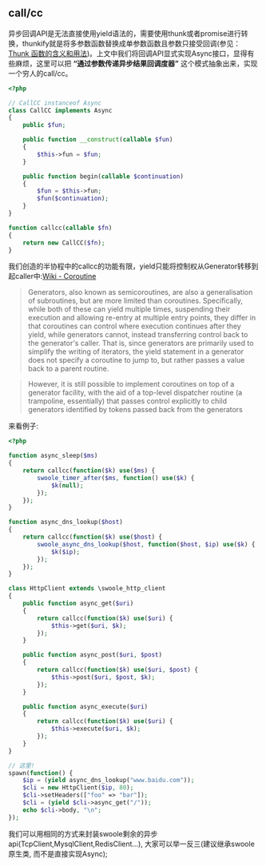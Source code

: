 ## call/cc

异步回调API是无法直接使用yield语法的，需要使用thunk或者promise进行转换，thunkify就是将多参数函数替换成单参数函数且参数只接受回调(参见：[Thunk 函数的含义和用法](http://www.ruanyifeng.com/blog/2015/05/thunk.html))。上文中我们将回调API显式实现Async接口，显得有些麻烦，这里可以把 **“通过参数传递异步结果回调度器”** 这个模式抽象出来，实现一个穷人的call/cc。

```php
<?php

// CallCC instanceof Async
class CallCC implements Async
{
    public $fun;

    public function __construct(callable $fun)
    {
        $this->fun = $fun;
    }

    public function begin(callable $continuation)
    {
        $fun = $this->fun;
        $fun($continuation);
    }
}

function callcc(callable $fn)
{
    return new CallCC($fn);
}
```

我们创造的半协程中的callcc的功能有限，yield只能将控制权从Generator转移到起caller中:[Wiki - Coroutine](https://en.wikipedia.org/wiki/Coroutine)

> Generators, also known as semicoroutines, are also a generalisation of subroutines, but are more limited than coroutines. Specifically, while both of these can yield multiple times, suspending their execution and allowing re-entry at multiple entry points, they differ in that coroutines can control where execution continues after they yield, while generators cannot, instead transferring control back to the generator's caller. That is, since generators are primarily used to simplify the writing of iterators, the yield statement in a generator does not specify a coroutine to jump to, but rather passes a value back to a parent routine.

> However, it is still possible to implement coroutines on top of a generator facility, with the aid of a top-level dispatcher routine (a trampoline, essentially) that passes control explicitly to child generators identified by tokens passed back from the generators


来看例子:


```php
<?php

function async_sleep($ms)
{
    return callcc(function($k) use($ms) {
        swoole_timer_after($ms, function() use($k) {
            $k(null);
        });
    });
}

function async_dns_lookup($host)
{
    return callcc(function($k) use($host) {
        swoole_async_dns_lookup($host, function($host, $ip) use($k) {
            $k($ip);
        });
    });
}

class HttpClient extends \swoole_http_client
{
    public function async_get($uri)
    {
        return callcc(function($k) use($uri) {
            $this->get($uri, $k);
        });
    }

    public function async_post($uri, $post)
    {
        return callcc(function($k) use($uri, $post) {
            $this->post($uri, $post, $k);
        });
    }

    public function async_execute($uri)
    {
        return callcc(function($k) use($uri) {
            $this->execute($uri, $k);
        });
    }
}

// 这里!
spawn(function() {
    $ip = (yield async_dns_lookup("www.baidu.com"));
    $cli = new HttpClient($ip, 80);
    $cli->setHeaders(["foo" => "bar"]);
    $cli = (yield $cli->async_get("/"));
    echo $cli->body, "\n";
});

```

我们可以用相同的方式来封装swoole剩余的异步api(TcpClient,MysqlClient,RedisClient...), 大家可以举一反三(建议继承swoole原生类, 而不是直接实现Async);